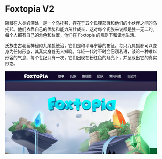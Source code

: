 # Foxtopia V2


隐藏在人类的深处，是一个乌托邦，存在于五个狐狸部落和他们的小伙伴之间的乌托邦。他们依靠自己的优势和能力茁壮成长，这对每个氏族来说都是独一无二的。每个人都有自己的角色和位置，他们在 Foxtopia 的规则下和谐地生活。

氏族由古老而神秘的九尾狐统治，它们是和平与宁静的象征。每只九尾狐都可以变身为任何形态，其真实身份无人知晓。年轻一代时不时会窃窃私语，谈论一种难以形容的气息。每个世纪只有一次，它们出现在粉红色的月亮下，并呈现出它的真实形态。

![nft](01.png)
